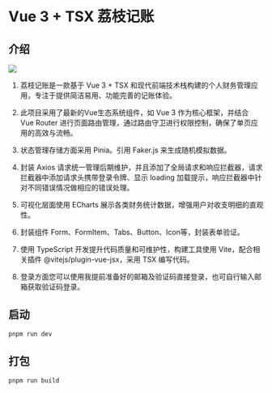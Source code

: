 # Vue 3 + TSX 荔枝记账

## 介绍
![](http://162.14.109.133/images/lychee-introduce.png)

1. 荔枝记账是一款基于 Vue 3 + TSX 和现代前端技术栈构建的个人财务管理应用，专注于提供简洁易用、功能完善的记账体验。

2. 此项目采用了最新的Vue生态系统组件，如 Vue 3 作为核心框架，并结合 Vue Router 进行页面路由管理，通过路由守卫进行权限控制，确保了单页应用的高效与流畅。

3. 状态管理存储方面采用 Pinia。引用 Faker.js 来生成随机模拟数据。

4. 封装 Axios 请求统一管理后期维护，并且添加了全局请求和响应拦截器，请求拦截器中添加请求头携带登录令牌、显示 loading 加载提示，响应拦截器中针对不同错误情况做相应的错误处理。

5. 可视化层面使用 ECharts 展示各类财务统计数据，增强用户对收支明细的直观性。

6. 封装组件 Form、FormItem、Tabs、Button、Icon等，封装表单验证。

7. 使用 TypeScript 开发提升代码质量和可维护性，构建工具使用 Vite，配合相关插件 @vitejs/plugin-vue-jsx，采用 TSX 编写代码。

8. 登录方面您可以使用我提前准备好的邮箱及验证码直接登录，也可自行输入邮箱获取验证码登录。

## 启动
```bash
pnpm run dev
```

## 打包
```bash
pnpm run build
```

